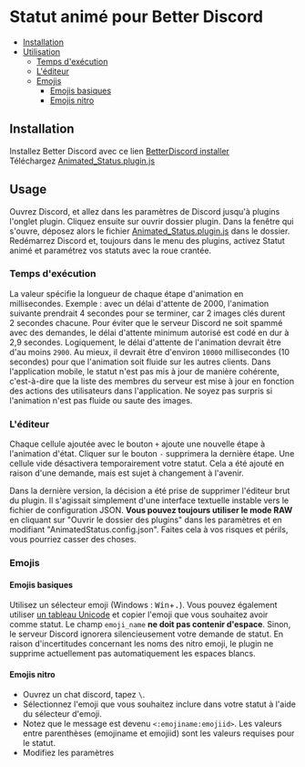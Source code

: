 # Statut animé pour Better Discord

* [Installation](#Installation)
* [Utilisation](#Usage)
  * [Temps d'exécution](#Temps-d'exécution)
  * [L'éditeur](#L'éditeur)
  * [Emojis](#Emojis)
    * [Emojis basiques](#Emojis-basiques)
    * [Emojis nitro](#Emojis-nitro)

## Installation
Installez Better Discord avec ce lien [BetterDiscord installer](https://github.com/BetterDiscord/Installer/releases/latest) \
Téléchargez [Animated_Status.plugin.js](/Animated_Status.plugin.js?raw=true)
## Usage
Ouvrez Discord, et allez dans les paramètres de Discord jusqu'à plugins l'onglet plugin. Cliquez ensuite sur ouvrir dossier plugin. Dans la fenêtre qui s'ouvre, déposez alors le fichier [Animated_Status.plugin.js](/Animated_Status.plugin.js?raw=true) dans le dossier. Redémarrez Discord et, toujours dans le menu des plugins, activez Statut animé et paramétrez vos statuts avec la roue crantée.

### Temps d'exécution
La valeur spécifie la longueur de chaque étape d'animation en millisecondes.
Exemple : avec un délai d'attente de 2000, l'animation suivante prendrait 4 secondes pour se terminer, car 2 images clés durent 2 secondes chacune.
Pour éviter que le serveur Discord ne soit spammé avec des demandes, le délai d'attente minimum autorisé est codé en dur à 2,9 secondes. 
Logiquement, le délai d'attente de l'animation devrait être d'au moins `2900`. Au mieux, il devrait être d'environ `10000` millisecondes (10 secondes) pour que l'animation soit fluide sur les autres clients. 
Dans l'application mobile, le statut n'est pas mis à jour de manière cohérente, c'est-à-dire que la liste des membres du serveur est mise à jour en fonction des actions des utilisateurs dans l'application. Ne soyez pas surpris si l'animation n'est pas fluide ou saute des images. 

### L'éditeur
Chaque cellule ajoutée avec le bouton `+` ajoute une nouvelle étape à l'animation d'état. 
Cliquer sur le bouton `-` supprimera la dernière étape. 
Une cellule vide désactivera temporairement votre statut. Cela a été ajouté en raison d'une demande, mais est sujet à changement à l'avenir.

Dans la dernière version, la décision a été prise de supprimer l'éditeur brut du plugin. Il s'agissait simplement d'une interface textuelle instable vers le fichier de configuration JSON. 
**Vous pouvez toujours utiliser le mode RAW** en cliquant sur "Ouvrir le dossier des plugins" dans les paramètres et en modifiant "AnimatedStatus.config.json". Faites cela à vos risques et périls, vous pourriez casser des choses.

### Emojis
#### Emojis basiques
Utilisez un sélecteur emoji (Windows : <kbd>Win</kbd>+<kbd>.</kbd>). 
Vous pouvez également utiliser [un tableau Unicode](https://unicode.org/emoji/charts/full-emoji-list.html) et copier l'emoji que vous souhaitez avoir comme statut. 
Le champ `emoji_name` **ne doit pas contenir d'espace**. Sinon, le serveur Discord ignorera silencieusement votre demande de statut.
En raison d'incertitudes concernant les noms des nitro emoji, le plugin ne supprime actuellement pas automatiquement les espaces blancs.

#### Emojis nitro
- Ouvrez un chat discord, tapez `\`. 
- Sélectionnez l'emoji que vous souhaitez inclure dans votre statut à l'aide du sélecteur d'emoji. 
- Notez que le message est devenu `<:emojiname:emojiid>`. Les valeurs entre parenthèses (emojiname et emojiid) sont les valeurs requises pour le statut. 
- Modifiez les paramètres
